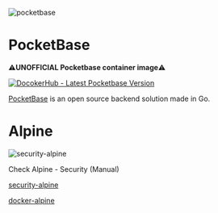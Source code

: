 ![pocketbase](https://avatars.githubusercontent.com/u/101000011?s=500&v=4)

# PocketBase

⚠️**UNOFFICIAL Pocketbase container image**⚠️

<a aria-label="DocokerHub - Latest Pocketbase Version" href="https://hub.docker.com/r/gladson/pocketbase" target="_blank">
    <img alt="DocokerHub - Latest Pocketbase Version" src="https://img.shields.io/docker/v/gladson/pocketbase?style=for-the-badge&logo=docker&logoColor=fffff&color=success">
</a>

<br>

[PocketBase](https://pocketbase.io) is an open source backend solution made in Go.

# Alpine

![security-alpine](https://avatars.githubusercontent.com/u/7600810?s=500&v=4)

Check Alpine - Security (Manual)

[security-alpine](https://security.alpinelinux.org/)

[docker-alpine](https://hub.docker.com/_/alpine)